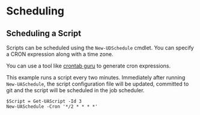 # Scheduling

## Scheduling a Script

Scripts can be scheduled using the `New-UDSchedule` cmdlet. You can specify a CRON expression along with a time zone. 

You can use a tool like [crontab guru](https://crontab.guru/#4_*_*_*) to generate cron expressions.

This example runs a script every two minutes. Immediately after running `New-UASchedule`, the script configuration file will be updated, committed to git and the script will be scheduled in the job scheduler. 

```text
$Script = Get-UAScript -Id 3
New-UASchedule -Cron '*/2 * * * *' 
```



